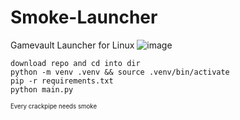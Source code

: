 # Smoke-Launcher
 Gamevault Launcher for Linux
![image](https://github.com/user-attachments/assets/ba72d18d-7d20-4427-ac9d-1bdb2fac604a)



```
download repo and cd into dir
python -m venv .venv && source .venv/bin/activate
pip -r requirements.txt
python main.py
```

<sup><sub>Every crackpipe needs smoke</sub></sup>
